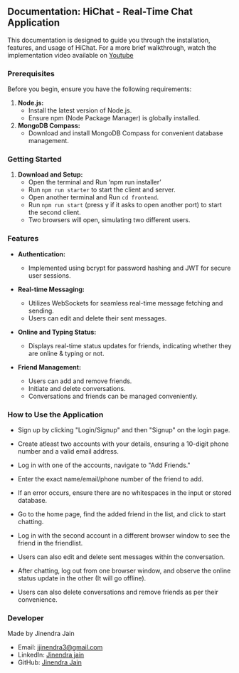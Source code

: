 ## Documentation: HiChat - Real-Time Chat Application

This documentation is designed to guide you through the installation, features, and usage of HiChat. For a more brief walkthrough, watch the implementation video available on [Youtube](https://youtu.be/-EM2hSC4wN4)

### Prerequisites

Before you begin, ensure you have the following requirements:

1. **Node.js:**
   - Install the latest version of Node.js.
   - Ensure npm (Node Package Manager) is globally installed.
2. **MongoDB Compass:**
   - Download and install MongoDB Compass for convenient database management.

### Getting Started

1. **Download and Setup:**
   - Open the terminal and Run ‘npm run installer’
   - Run `npm run starter` to start the client and server.
   - Open another terminal and Run `cd frontend`.
   - Run `npm run start` (press y if it asks to open another port) to start the second client.
   - Two browsers will open, simulating two different users.

### Features

- **Authentication:**

  - Implemented using bcrypt for password hashing and JWT for secure user sessions.

- **Real-time Messaging:**

  - Utilizes WebSockets for seamless real-time message fetching and sending.
  - Users can edit and delete their sent messages.

- **Online and Typing Status:**

  - Displays real-time status updates for friends, indicating whether they are online & typing or not.

- **Friend Management:**
  - Users can add and remove friends.
  - Initiate and delete conversations.
  - Conversations and friends can be managed conveniently.

### How to Use the Application

- Sign up by clicking "Login/Signup" and then "Signup" on the login page.
- Create atleast two accounts with your details, ensuring a 10-digit phone number and a valid email address.

- Log in with one of the accounts, navigate to "Add Friends."
- Enter the exact name/email/phone number of the friend to add.
- If an error occurs, ensure there are no whitespaces in the input or stored database.

- Go to the home page, find the added friend in the list, and click to start chatting.
- Log in with the second account in a different browser window to see the friend in the friendlist.
- Users can also edit and delete sent messages within the conversation.
- After chatting, log out from one browser window, and observe the online status update in the other (It will go offline).

- Users can also delete conversations and remove friends as per their convenience.

### Developer

Made by Jinendra Jain

- Email: [jjinendra3@gmail.com](mailto:jjinendra3@gmail.com)
- LinkedIn: [Jinendra jain](https://www.linkedin.com/in/jjinendra3/)
- GitHub: [Jinendra Jain](https://github.com/jjinendra3)
